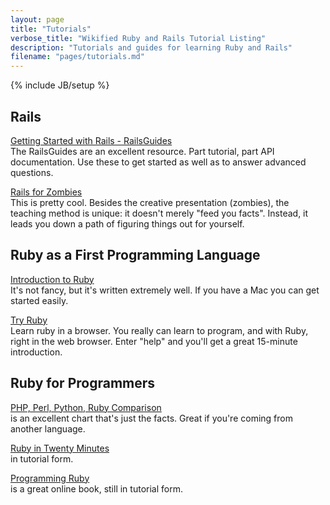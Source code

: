 ```yaml
---
layout: page
title: "Tutorials"
verbose_title: "Wikified Ruby and Rails Tutorial Listing"
description: "Tutorials and guides for learning Ruby and Rails"
filename: "pages/tutorials.md"
---
```

{% include JB/setup %}


<div class="right-floating-column">
	<!--
	     This needs to be in HTML because Markdown won't process anything
	     inside an HTML block element.
	  -->
	<h2>Rails</h2>
	<p>
		<a href="http://guides.rubyonrails.org/">Getting Started with Rails - RailsGuides</a><br/>
		The RailsGuides are an excellent resource. Part tutorial, part API
		documentation. Use these to get started as well as to answer advanced
		questions.
	</p>
	<p>
		<a href="http://railsforzombies.org/">Rails for Zombies</a><br/>
		This is pretty cool. Besides the creative presentation (zombies), the
		teaching method is unique: it doesn't merely "feed you
		facts". Instead, it leads you down a path of figuring things out for
		yourself.
	</p>
</div>


## Ruby as a First Programming Language ##

[Introduction to Ruby](http://www.cs.auckland.ac.nz/references/ruby/doc_bundle/Tutorial/)  
It's not fancy, but it's written extremely well. If you have a Mac you
can get started easily.

[Try Ruby](http://tryruby.org/levels/1/challenges/0)  
Learn ruby in a browser. You really can learn to program, and with Ruby, right in the web
browser. Enter "help" and you'll get a great 15-minute introduction.



## Ruby for Programmers ##

[PHP, Perl, Python, Ruby Comparison]()  
is an excellent chart that's just the facts. Great if you're coming
from another language.

[Ruby in Twenty Minutes](http://www.ruby-lang.org/en/documentation/quickstart/)  
in tutorial form.

[Programming Ruby](http://www.ruby-doc.org/docs/ProgrammingRuby/)  
is a great online book, still in tutorial form.


